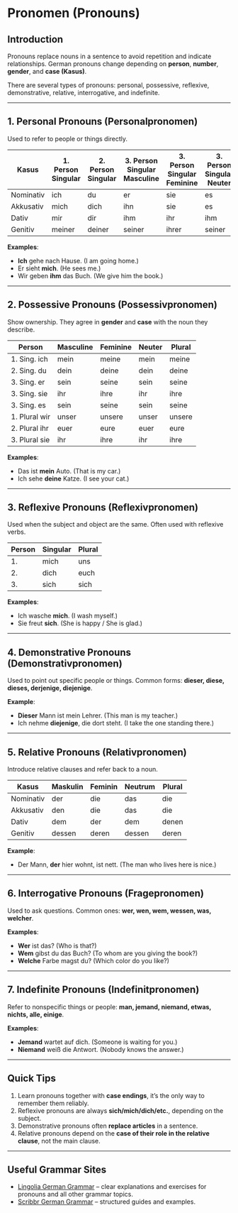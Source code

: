 # Pronomen (Pronouns)

## Introduction

Pronouns replace nouns in a sentence to avoid repetition and indicate relationships.
German pronouns change depending on **person**, **number**, **gender**, and **case (Kasus)**.

There are several types of pronouns: personal, possessive, reflexive, demonstrative, relative, interrogative, and indefinite.

---

## 1. Personal Pronouns (Personalpronomen)

Used to refer to people or things directly.

| Kasus        | 1. Person Singular | 2. Person Singular | 3. Person Singular Masculine | 3. Person Singular Feminine | 3. Person Singular Neuter | 1. Person Plural | 2. Person Plural | 3. Person Plural |
|--------------|-----------------|-----------------|-----------------------------|----------------------------|---------------------------|-----------------|-----------------|----------------|
| Nominativ    | ich             | du              | er                          | sie                        | es                        | wir             | ihr             | sie            |
| Akkusativ    | mich            | dich             | ihn                         | sie                        | es                        | uns             | euch            | sie            |
| Dativ        | mir             | dir              | ihm                         | ihr                        | ihm                       | uns             | euch            | ihnen          |
| Genitiv      | meiner          | deiner           | seiner                      | ihrer                      | seiner                    | unser           | euer            | ihrer          |

**Examples**:
- **Ich** gehe nach Hause. (I am going home.)
- Er sieht **mich**. (He sees me.)
- Wir geben **ihm** das Buch. (We give him the book.)

---

## 2. Possessive Pronouns (Possessivpronomen)

Show ownership. They agree in **gender** and **case** with the noun they describe.

| Person        | Masculine | Feminine | Neuter | Plural |
|---------------|-----------|----------|--------|--------|
| 1. Sing. ich  | mein      | meine    | mein   | meine  |
| 2. Sing. du   | dein      | deine    | dein   | deine  |
| 3. Sing. er   | sein      | seine    | sein   | seine  |
| 3. Sing. sie  | ihr       | ihre     | ihr    | ihre   |
| 3. Sing. es   | sein      | seine    | sein   | seine  |
| 1. Plural wir | unser     | unsere   | unser  | unsere |
| 2. Plural ihr | euer      | eure     | euer   | eure   |
| 3. Plural sie | ihr       | ihre     | ihr    | ihre   |

**Examples**:
- Das ist **mein** Auto. (That is my car.)
- Ich sehe **deine** Katze. (I see your cat.)

---

## 3. Reflexive Pronouns (Reflexivpronomen)

Used when the subject and object are the same. Often used with reflexive verbs.

| Person        | Singular | Plural |
|---------------|---------|--------|
| 1.           | mich    | uns    |
| 2.           | dich    | euch   |
| 3.           | sich    | sich   |

**Examples**:
- Ich wasche **mich**. (I wash myself.)
- Sie freut **sich**. (She is happy / She is glad.)

---

## 4. Demonstrative Pronouns (Demonstrativpronomen)

Used to point out specific people or things. Common forms: **dieser, diese, dieses, derjenige, diejenige**.

**Example**:
- **Dieser** Mann ist mein Lehrer. (This man is my teacher.)
- Ich nehme **diejenige**, die dort steht. (I take the one standing there.)

---

## 5. Relative Pronouns (Relativpronomen)

Introduce relative clauses and refer back to a noun.

| Kasus        | Maskulin | Feminin | Neutrum | Plural |
|--------------|---------|---------|--------|--------|
| Nominativ    | der     | die     | das    | die    |
| Akkusativ    | den     | die     | das    | die    |
| Dativ        | dem     | der     | dem    | denen  |
| Genitiv      | dessen  | deren   | dessen | deren  |

**Example**:
- Der Mann, **der** hier wohnt, ist nett. (The man who lives here is nice.)

---

## 6. Interrogative Pronouns (Fragepronomen)

Used to ask questions. Common ones: **wer, wen, wem, wessen, was, welcher**.

**Examples**:
- **Wer** ist das? (Who is that?)
- **Wem** gibst du das Buch? (To whom are you giving the book?)
- **Welche** Farbe magst du? (Which color do you like?)

---

## 7. Indefinite Pronouns (Indefinitpronomen)

Refer to nonspecific things or people: **man, jemand, niemand, etwas, nichts, alle, einige**.

**Examples**:
- **Jemand** wartet auf dich. (Someone is waiting for you.)
- **Niemand** weiß die Antwort. (Nobody knows the answer.)

---

## Quick Tips

1. Learn pronouns together with **case endings**, it’s the only way to remember them reliably.
2. Reflexive pronouns are always **sich/mich/dich/etc.**, depending on the subject.
3. Demonstrative pronouns often **replace articles** in a sentence.
4. Relative pronouns depend on the **case of their role in the relative clause**, not the main clause.

---

## Useful Grammar Sites

- [Lingolia German Grammar](https://deutsch.lingolia.com/de/grammatik) – clear explanations and exercises for pronouns and all other grammar topics.
- [Scribbr German Grammar](https://www.scribbr.de/) – structured guides and examples.
